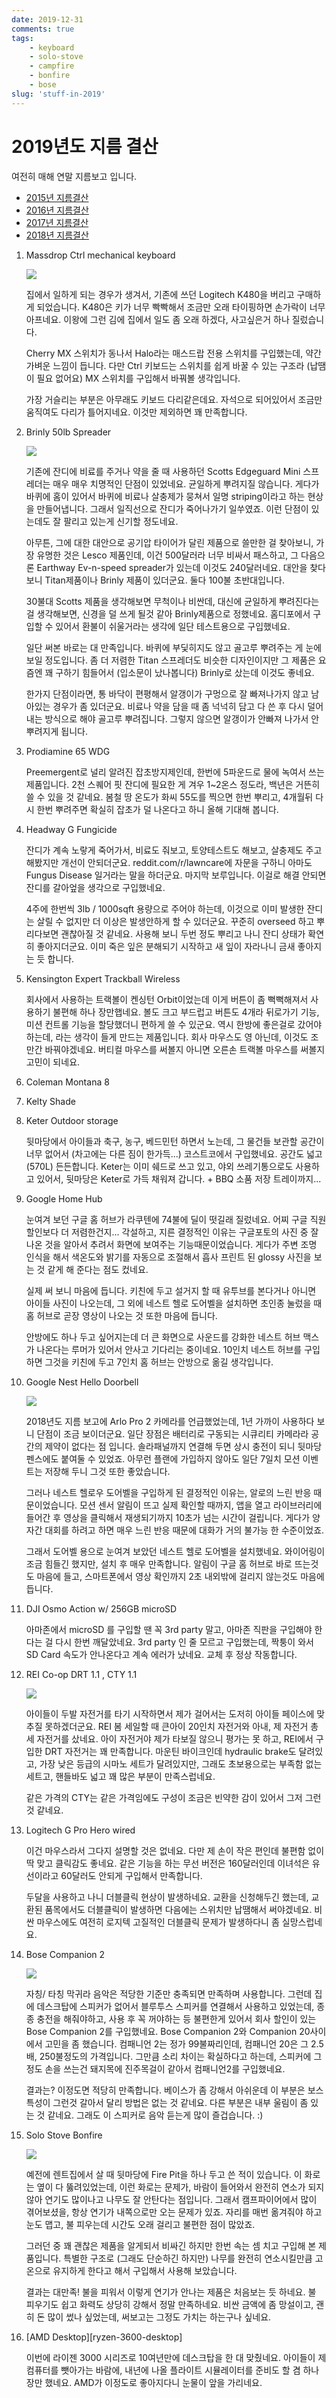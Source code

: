 ```yaml
---
date: 2019-12-31
comments: true
tags:
    - keyboard
    - solo-stove
    - campfire
    - bonfire
    - bose
slug: 'stuff-in-2019'
---
```


# 2019년도 지름 결산

여전히 매해 연말 지름보고 입니다.

- [2015년 지름결산](../2015/2015-12-24-stuff-in-2015.md)
- [2016년 지름결산](../2016/2016-12-31-stuff-in-2016.md)
- [2017년 지름결산](../2017/2017-12-31-stuff-in-2017.md)
- [2018년 지름결산](../2018/2018-12-31-stuff-in-2018.md)


1.  Massdrop Ctrl mechanical keyboard

    ![](https://massdrop-s3.imgix.net/product-images/drop-ctrl-mechanical-keyboard/FP/Kl4Xu6scSNipFVFa76tn_2582.jpg?auto=format&fm=jpg&fit=max&w=1052&h=694&dpr=2&q=40)

    집에서 일하게 되는 경우가 생겨서, 기존에 쓰던 Logitech K480을 버리고
    구매하게 되었습니다. K480은 키가 너무 빡빡해서 조금만 오래 타이핑하면
    손가락이 너무 아프네요. 이왕에 그런 김에 집에서 일도 좀 오래 하겠다,
    사고싶은거 하나 질렀습니다.

    Cherry MX 스위치가 동나서 Halo라는 매스드랍 전용 스위치를 구입했는데, 약간
    가벼운 느낌이 듭니다. 다만 Ctrl 키보드는 스위치를 쉽게 바꿀 수 있는 구조라
    (납땜이 필요 없어요) MX 스위치를 구입해서 바꿔볼 생각입니다.

    가장 거슬리는 부분은 아무래도 키보드 다리같은데요. 자석으로 되어있어서
    조금만 움직여도 다리가 틀어지네요. 이것만 제외하면 꽤 만족합니다.

1.  Brinly 50lb Spreader

    ![](https://i2.wp.com/brinly.com/wp-content/uploads/2019/02/spreaderwithdeflectorbrinly.jpg)

    기존에 잔디에 비료를 주거나 약을 줄 때 사용하던 Scotts Edgeguard Mini
    스프레더는 매우 매우 치명적인 단점이 있었네요. 균일하게 뿌려지질 않습니다.
    게다가 바퀴에 홈이 있어서 바퀴에 비료나 살충제가 뭉쳐서 일명 striping이라고
    하는 현상을 만들어냅니다. 그래서 일직선으로 잔디가 죽어나가기 일쑤였죠. 이런
    단점이 있는데도 잘 팔리고 있는게 신기할 정도네요.

    아무튼, 그에 대한 대안으로 공기압 타이어가 달린 제품으로 쓸만한 걸 찾아보니,
    가장 유명한 것은 Lesco 제품인데, 이건 500달러라 너무 비싸서 패스하고, 그
    다음으론 Earthway Ev-n-speed spreader가 있는데 이것도 240달러네요. 대안을
    찾다보니 Titan제품이나 Brinly 제품이 있더군요. 둘다 100불 초반대입니다.

    30불대 Scotts 제품을 생각해보면 무척이나 비싼데, 대신에 균일하게 뿌려진다는
    걸 생각해보면, 신경을 덜 쓰게 될것 같아 Brinly제품으로 정했네요. 홈디포에서
    구입할 수 있어서 환불이 쉬울거라는 생각에 일단 테스트용으로 구입했네요.

    일단 써본 바로는 대 만족입니다. 바퀴에 부딫히지도 않고 골고루 뿌려주는 게
    눈에 보일 정도입니다. 좀 더 저렴한 Titan 스프레더도 비슷한 디자인이지만 그
    제품은 요즘엔 꽤 구하기 힘들어서 (입소문이 났나봅니다) Brinly로 샀는데
    이것도 좋네요.

    한가지 단점이라면, 통 바닥이 편평해서 알갱이가 구멍으로 잘 빠져나가지 않고
    남아있는 경우가 좀 있더군요. 비료나 약을 담을 때 좀 넉넉히 담고 다 쓴 후
    다시 덜어내는 방식으로 해야 골고루 뿌려집니다. 그렇지 않으면 알갱이가 안빠져
    나가서 안뿌려지게 됩니다.

1.  Prodiamine 65 WDG

    Preemergent로 널리 알려진 잡초방지제인데, 한번에 5파운드로 물에 녹여서 쓰는
    제품입니다. 2천 스퀘어 핏 잔디에 필요한 게 겨우 1~2온스 정도라, 백년은 거뜬히 쓸
    수 있을 것 같네요. 봄철 땅 온도가 화씨 55도를 찍으면 한번 뿌리고, 4개월뒤
    다시 한번 뿌려주면 확실히 잡초가 덜 나온다고 하니 올해 기대해 봅니다.

1.  Headway G Fungicide

    잔디가 계속 노랗게 죽어가서, 비료도 줘보고, 토양테스트도 해보고, 살충제도
    주고 해봤지만 개선이 안되더군요. reddit.com/r/lawncare에 자문을 구하니
    아마도 Fungus Disease 일거라는 말을 하더군요. 마지막 보루입니다. 이걸로 해결
    안되면 잔디를 갈아엎을 생각으로 구입했네요.

    4주에 한번씩 3lb / 1000sqft 용량으로 주어야 하는데, 이것으로 이미 발생한
    잔디는 살릴 수 없지만 더 이상은 발생안하게 할 수 있더군요. 꾸준히 overseed
    하고 뿌리다보면 괜찮아질 것 같네요. 사용해 보니 두번 정도 뿌리고 나니 잔디
    상태가 확연히 좋아지더군요. 이미 죽은 잎은 분해되기 시작하고 새 잎이
    자라나니 금새 좋아지는 듯 합니다.

1.  Kensington Expert Trackball Wireless

    회사에서 사용하는 트랙볼이 켄싱턴 Orbit이었는데 이게 버튼이 좀 뻑뻑해져서
    사용하기 불편해 하나 장만햅네요. 볼도 크고 부드럽고 버튼도 4개라 뒤로가기
    기능, 미션 컨트롤 기능을 할당했더니 편하게 쓸 수 있군요. 역시 한방에
    좋은걸로 갔어야 하는데, 라는 생각이 들게 만드는 제품입니다. 회사 마우스도 영
    아닌데, 이것도 조만간 바꿔야겠네요. 버티컬 마우스를 써볼지 아니면 오른손
    트랙볼 마우스를 써볼지 고민이 되네요.

1.  Coleman Montana 8

1.  Kelty Shade

1.  Keter Outdoor storage

    뒷마당에서 아이들과 축구, 농구, 베드민턴 하면서 노는데, 그 물건들 보관할
    공간이 너무 없어서 (차고에는 다른 짐이 한가득...) 코스트코에서 구입했네요.
    공간도 넓고(570L) 든든합니다. Keter는 이미 쉐드로 쓰고 있고, 야외
    쓰레기통으로도 사용하고 있어서, 뒷마당은 Keter로 가득 채워져 갑니다. + BBQ
    소품 저장 트레이까지...

1.  Google Home Hub

    눈여겨 보던 구글 홈 허브가 라쿠텐에 74불에 딜이 떳길래 질렀네요. 어찌 구글
    직원 할인보다 더 저렴한건지... 각설하고, 지른 결정적인 이유는 구글포토의
    사진 중 잘 나온 것을 알아서 추려서 화면에 보여주는 기능때문이었습니다.
    게다가 주변 조명 인식을 해서 색온도와 밝기를 자동으로 조절해서 흡사 프린트
    된 glossy 사진을 보는 것 같게 해 준다는 점도 컸네요.

    실제 써 보니 마음에 듭니다. 키친에 두고 설거지 할 때 유투브를 본다거나
    아니면 아이들 사진이 나오는데, 그 외에 네스트 헬로 도어벨을 설치하면 초인종
    눌렀을 때 홈 허브로 곧장 영상이 나오는 것 또한 마음에 듭니다.

    안방에도 하나 두고 싶어지는데 더 큰 화면으로 사운드를 강화한 네스트 허브
    맥스가 나온다는 루머가 있어서 안사고 기다리는 중이네요. 10인치 네스트 허브를
    구입하면 그것을 키친에 두고 7인치 홈 허브는 안방으로 옮길 생각입니다.

1.  Google Nest Hello Doorbell

    ![](https://storage.googleapis.com/gweb-uniblog-publish-prod/images/hero_2x_x751bAS.max-1000x1000.jpg)

    2018년도 지름 보고에 Arlo Pro 2 카메라를 언급했었는데, 1년 가까이 사용하다
    보니 단점이 조금 보이더군요. 일단 장점은 배터리로 구동되는 시큐리티 카메라라
    공간의 제약이 없다는 점 입니다. 솔라패널까지 연결해 두면 상시 충전이 되니
    뒷마당 펜스에도 붙여둘 수 있었죠. 아무런 플랜에 가입하지 않아도 일단 7일치
    모션 이벤트는 저장해 두니 그것 또한 좋았습니다.

    그러나 네스트 헬로우 도어벨을 구입하게 된 결정적인 이유는, 알로의 느린 반응
    때문이었습니다. 모션 센서 알림이 뜨고 실제 확인할 때까지, 앱을 열고
    라이브러리에 들어간 후 영상을 클릭해서 재생되기까지 10초가 넘는 시간이
    걸립니다. 게다가 양자간 대회를 하려고 하면 매우 느린 반응 때문에 대화가 거의
    불가능 한 수준이었죠.

    그래서 도어벨 용으로 눈여겨 보았던 네스트 헬로 도어벨을 설치했네요.
    와이어링이 조금 힘들긴 했지만, 설치 후 매우 만족합니다. 알림이 구글 홈
    허브로 바로 뜨는것도 마음에 들고, 스마트폰에서 영상 확인까지 2초 내외밖에
    걸리지 않는것도 마음에 듭니다.

1.  DJI Osmo Action w/ 256GB microSD

    아마존에서 microSD 를 구입할 땐 꼭 3rd party 말고, 아마존 직판을 구입해야
    한다는 걸 다시 한번 깨달았네요. 3rd party 인 줄 모르고 구입했는데, 짝퉁이
    와서 SD Card 속도가 안나온다고 계속 에러가 났네요. 교체 후 정상 작동합니다.

1.  REI Co-op DRT 1.1 , CTY 1.1

    ![](https://www.rei.com/media/c8ce0c41-6b51-425c-8e36-2d9ddbeec7e2?size=646x485)

    아이들이 두발 자전거를 타기 시작하면서 제가 걸어서는 도저히 아이들 페이스에
    맞추질 못하겠더군요. REI 봄 세일할 때 큰아이 20인치 자전거와 아내, 제 자전거
    총 세 자전거를 샀네요. 아이 자전거야 제가 타보질 않으니 평가는 못 하고,
    REI에서 구입한 DRT 자전거는 꽤 만족합니다. 마운틴 바이크인데 hydraulic
    brake도 달려있고, 가장 낮은 등급의 시마노 세트가 달려있지만, 그래도
    초보용으로는 부족함 없는 세트고, 핸들바도 넓고 꽤 많은 부분이 만족스럽네요.

    같은 가격의 CTY는 같은 가격임에도 구성이 조금은 빈약한 감이 있어서 그저 그런
    것 같네요.

1.  Logitech G Pro Hero wired

    이건 마우스라서 그다지 설명할 것은 없네요. 다만 제 손이 작은 편인데 불편함
    없이 딱 맞고 클릭감도 좋네요. 같은 기능을 하는 무선 버전은 160달러인데
    이녀석은 유선이라고 60달러도 안되게 구입해서 만족합니다.

    두달을 사용하고 나니 더블클릭 현상이 발생하네요. 교환을 신청해두긴 했는데,
    교환된 품목에서도 더블클릭이 발생하면 다음에는 스위치만 납땜해서 써야겠네요.
    비싼 마우스에도 여전히 로지텍 고질적인 더블클릭 문제가 발생하다니 좀
    실망스럽네요.

1.  Bose Companion 2

    ![](https://assets.bose.com/content/dam/Bose_DAM/Web/consumer_electronics/global/products/speakers/companion_2_series_iii_multimedia_speaker_system/product_silo_images/companion2_black_EC_01.psd/jcr:content/renditions/cq5dam.web.1000.1000.jpeg)

    자칭/ 타칭 막귀라 음악은 적당한 기준만 충족되면 만족하며 사용합니다. 그런데
    집에 데스크탑에 스피커가 없어서 블루투스 스피커를 연결해서 사용하고
    있었는데, 종종 충전을 해줘야하고, 사용 후 꼭 꺼야하는 등 불편한게 있어서
    회사 할인이 있는 Bose Companion 2를 구입했네요. Bose Companion 2와 Companion
    20사이에서 고민을 좀 했습니다. 컴패니언 2는 정가 99불짜리인데, 컴패니언 20은
    그 2.5배, 250불정도의 가격입니다. 그만큼 소리 차이는 확실하다고 하는데,
    스피커에 그정도 손을 쓰는건 돼지목에 진주목걸이 같아서 컴패니언2를
    구입했네요.

    결과는? 이정도면 적당히 만족합니다. 베이스가 좀 강해서 아쉬운데 이 부분은
    보스 특성이 그런것 갈아서 달리 방법은 없는 것 같네요. 다른 부분은 내부
    울림이 좀 있는 것 같네요. 그래도 이 스피커로 음악 듣는게 많이 즐겁습니다. :)

1.  Solo Stove Bonfire

    ![](https://cdn11.bigcommerce.com/s-b5b4c/product_images/uploaded_images/holiday-sale-hero-v3-web.jpg?t=1577731620&_ga=2.244716613.1318314619.1577714534-1423231305.1577371410)

    예전에 렌트집에서 살 때 뒷마당에 Fire Pit을 하나 두고 쓴 적이 있습니다. 이
    화로는 옆이 다 뚫려있었는데, 이런 화로는 문제가, 바람이 들어와서 완전히
    연소가 되지 않아 연기도 많이나고 나무도 잘 안탄다는 점입니다. 그래서
    캠프파이어에서 많이 겪어보셨을, 항상 연기가 내쪽으로만 오는 문제가 있죠.
    자리를 매번 옮겨줘야 하고 눈도 맵고, 불 피우는데 시간도 오래 걸리고 불편한
    점이 많았죠.

    그러던 중 꽤 괜찮은 제품을 알게되서 비싸긴 하지만 한번 속는 셈 치고 구입해
    본 제품입니다. 특별한 구조로 (그래도 단순하긴 하지만) 나무를 완전히
    연소시킬만큼 고온으로 유지하게 한다고 해서 구입해서 사용해 보았습니다.

    결과는 대만족! 불을 피워서 이렇게 연기가 안나는 제품은 처음보는 듯 하네요.
    불 피우기도 쉽고 화력도 상당히 강해서 정말 만족하네요. 비싼 금액에 좀
    망설이고, 괜히 돈 많이 썼나 싶었는데, 써보고는 그정도 가치는 하는구나
    싶네요.

1.  [AMD Desktop][ryzen-3600-desktop]

    이번에 라이젠 3000 시리즈로 10여년만에 데스크탑을 한 대 맞췄네요.
    아이들이 제 컴퓨터를 뺏아가는 바람에, 내년에 나올 플라이트 시뮬레이터를 준비도 할 겸 하나 장만 했네요.
    AMD가 이정도로 좋아지다니 눈물이 앞을 가리네요.
